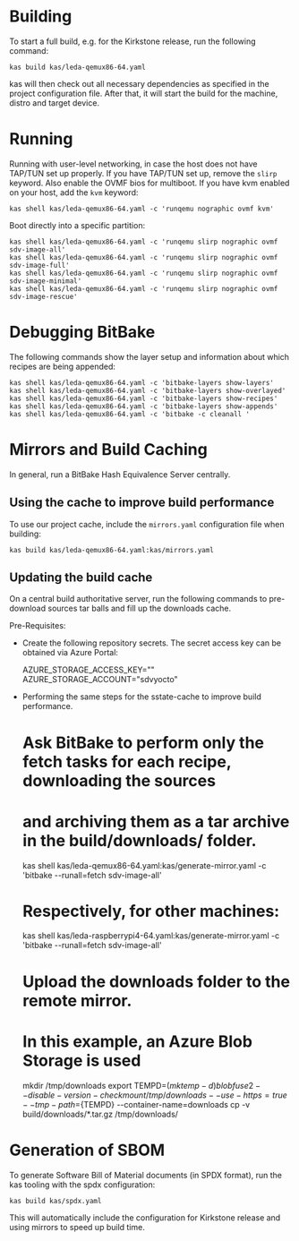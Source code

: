 # Building

To start a full build, e.g. for the Kirkstone release, run the following command:

    kas build kas/leda-qemux86-64.yaml

kas will then check out all necessary dependencies as specified in the project configuration file. After that, it will start the build for the machine, distro and target device.

# Running

Running with user-level networking, in case the host does not have TAP/TUN set up properly. If you have TAP/TUN set up, remove the `slirp` keyword. Also enable the OVMF bios for multiboot. If you have kvm enabled on your host, add the `kvm` keyword:

    kas shell kas/leda-qemux86-64.yaml -c 'runqemu nographic ovmf kvm'

Boot directly into a specific partition:

    kas shell kas/leda-qemux86-64.yaml -c 'runqemu slirp nographic ovmf sdv-image-all'
    kas shell kas/leda-qemux86-64.yaml -c 'runqemu slirp nographic ovmf sdv-image-full'
    kas shell kas/leda-qemux86-64.yaml -c 'runqemu slirp nographic ovmf sdv-image-minimal'
    kas shell kas/leda-qemux86-64.yaml -c 'runqemu slirp nographic ovmf sdv-image-rescue'

# Debugging BitBake

The following commands show the layer setup and information about which recipes are being appended:

    kas shell kas/leda-qemux86-64.yaml -c 'bitbake-layers show-layers'
    kas shell kas/leda-qemux86-64.yaml -c 'bitbake-layers show-overlayed'
    kas shell kas/leda-qemux86-64.yaml -c 'bitbake-layers show-recipes'
    kas shell kas/leda-qemux86-64.yaml -c 'bitbake-layers show-appends'
    kas shell kas/leda-qemux86-64.yaml -c 'bitbake -c cleanall '

# Mirrors and Build Caching

In general, run a BitBake Hash Equivalence Server centrally.
## Using the cache to improve build performance

To use our project cache, include the `mirrors.yaml` configuration file when building:

    kas build kas/leda-qemux86-64.yaml:kas/mirrors.yaml

## Updating the build cache

On a central build authoritative server, run the following commands to pre-download sources tar balls and fill up the downloads cache.

Pre-Requisites:
- Create the following repository secrets. The secret access key can be obtained via Azure Portal:

    AZURE_STORAGE_ACCESS_KEY="<secret>"
    AZURE_STORAGE_ACCOUNT="sdvyocto"

- Performing the same steps for the sstate-cache to improve build performance.

    # Ask BitBake to perform only the fetch tasks for each recipe, downloading the sources
    # and archiving them as a tar archive in the build/downloads/ folder.
    kas shell kas/leda-qemux86-64.yaml:kas/generate-mirror.yaml -c 'bitbake --runall=fetch sdv-image-all'

    # Respectively, for other machines:
    kas shell kas/leda-raspberrypi4-64.yaml:kas/generate-mirror.yaml -c 'bitbake --runall=fetch sdv-image-all'

    # Upload the downloads folder to the remote mirror.
    # In this example, an Azure Blob Storage is used
    mkdir /tmp/downloads
    export TEMPD=$(mktemp -d)
    blobfuse2 --disable-version-check mount /tmp/downloads --use-https=true --tmp-path=${TEMPD} --container-name=downloads
    cp -v build/downloads/*.tar.gz /tmp/downloads/

# Generation of SBOM

To generate Software Bill of Material documents (in SPDX format), run the kas tooling with the spdx configuration:

    kas build kas/spdx.yaml

This will automatically include the configuration for Kirkstone release and using mirrors to speed up build time.